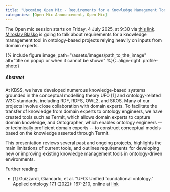 ```yaml
---
title: "Upcoming Open Mic - Requirements for a Knowledge Management Tool in Ontology-Based System Development"
categories: [Open Mic Announcement, Open Mic]
---
```


The Open mic session starts on Friday, 4 July 2025, at 9:30 via [this link](https://meet.jit.si/open-mic-kbss). [Miroslav Blaško](https://kbss.felk.cvut.cz/web/team#miroslav-blaško) is going to talk about requirements for a knowledge management tool in ontology-based projects relying heavily on inputs from domain experts.

{% include figure image_path="/assets/images/path_to_the_image" alt="title on popup or when it cannot be shown" %}{: .align-right .profile-photo}


##### Abstract

At KBSS, we have developed numerous knowledge-based systems grounded in the conceptual modelling theory UFO [1] and ontology-related W3C standards, including RDF, RDFS, OWL2, and SKOS. Many of our projects involve close collaboration with domain experts. To facilitate the transfer of knowledge from domain experts to ontology engineers, we have created tools such as TermIt, which allows domain experts to capture domain knowledge, and Ontographer, which enables ontology engineers -- or technically proficient domain experts -- to construct conceptual models based on the knowledge asserted through TermIt.

This presentation reviews several past and ongoing projects, highlights the main limitations of current tools, and outlines requirements for developing new or improving existing knowledge management tools in ontology-driven environments.

Further reading:
* [1] Guizzardi, Giancarlo, et al. "UFO: Unified foundational ontology." Applied ontology 17.1 (2022): 167-210, online at [link](https://journals.sagepub.com/doi/pdf/10.3233/AO-210256?casa_token=WcQeXVI9CukAAAAA:Fha1fwVf7sTmCICGqo8Zdugw2ABVpyVYecTssMgajABKPijPKsajd7c8AHIivI2TRotCWZX3pJk)
